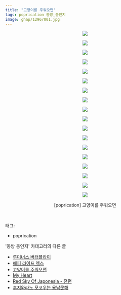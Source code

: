 ```yaml
---
title: "고양이를 주워오면"
tags: poprication 동방_동인지
image: ghap/1296/001.jpg
---
```

<div class="article">
<p style="text-align: center; clear: none; float: none;"><img src="{{ site.nasurl }}/ghap/1296/001.jpg"/></p>
<p style="text-align: center; clear: none; float: none;"><img src="{{ site.nasurl }}/ghap/1296/002.jpg"/></p>
<p style="text-align: center; clear: none; float: none;"><img src="{{ site.nasurl }}/ghap/1296/003.jpg"/></p>
<p style="text-align: center; clear: none; float: none;"><img src="{{ site.nasurl }}/ghap/1296/004.jpg"/></p>
<p style="text-align: center; clear: none; float: none;"><img src="{{ site.nasurl }}/ghap/1296/005.jpg"/></p>
<p style="text-align: center; clear: none; float: none;"><img src="{{ site.nasurl }}/ghap/1296/006.jpg"/></p>
<p style="text-align: center; clear: none; float: none;"><img src="{{ site.nasurl }}/ghap/1296/007.jpg"/></p>
<p style="text-align: center; clear: none; float: none;"><img src="{{ site.nasurl }}/ghap/1296/008.jpg"/></p>
<p style="text-align: center; clear: none; float: none;"><img src="{{ site.nasurl }}/ghap/1296/009.jpg"/></p>
<p style="text-align: center; clear: none; float: none;"><img src="{{ site.nasurl }}/ghap/1296/010.jpg"/></p>
<p style="text-align: center; clear: none; float: none;"><img src="{{ site.nasurl }}/ghap/1296/011.jpg"/></p>
<p style="text-align: center; clear: none; float: none;"><img src="{{ site.nasurl }}/ghap/1296/012.jpg"/></p>
<p style="text-align: center; clear: none; float: none;"><img src="{{ site.nasurl }}/ghap/1296/013.jpg"/></p>
<p style="text-align: center; clear: none; float: none;"><img src="{{ site.nasurl }}/ghap/1296/014.jpg"/></p>
<p style="text-align: center; clear: none; float: none;"><img src="{{ site.nasurl }}/ghap/1296/015.jpg"/></p>
<p style="text-align: center; clear: none; float: none;"><img src="{{ site.nasurl }}/ghap/1296/016.jpg"/></p>
<p style="text-align: center; clear: none; float: none;"><img src="{{ site.nasurl }}/ghap/1296/017.jpg"/></p>
<p style="text-align: center; clear: none; float: none;"><img src="{{ site.nasurl }}/ghap/1296/018.jpg"/></p>
<p style="text-align: center; clear: none; float: none;">[poprication] 고양이를 주워오면</p>
<p><br/></p>
</div><div class="tagTrail">
<p>태그: </p>
<ul>
<li>poprication</li>
</ul>
</div><div class="another">
<p>'동방 동인지' 카테고리의 다른 글</p>
<ul>
<li><a href="/2016-08-01-ghap_1298">루미너스 버터플라이</a></li>
<li><a href="/2016-08-01-ghap_1297">해피 라이프 엑스</a></li>
<li><a href="/2016-08-01-ghap_1296">고양이를 주워오면</a></li>
<li><a href="/2016-08-01-ghap_1294">My Heart</a></li>
<li><a href="/2016-08-01-ghap_1292">Red Sky Of Japonesia - 전편</a></li>
<li><a href="/2016-08-01-ghap_1290">후지와라노 모코우는 용납못해</a></li>
</ul>
</div><div class="cb_module cb_fluid">
<div class="cb_wrt cb_profile">
</div><!-- commentList close -->
</div>